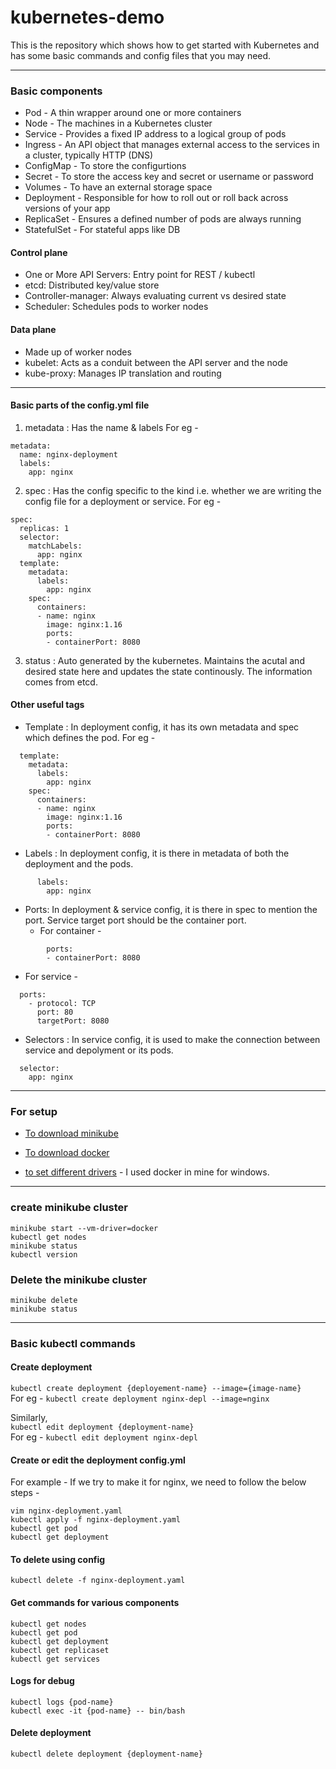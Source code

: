 # kubernetes-demo
This is the repository which shows how to get started with Kubernetes and has some basic commands and config files that you may need. 

---

### Basic components 
* Pod - A thin wrapper around one or more containers
* Node - The machines in a Kubernetes cluster 
* Service - Provides a fixed IP address to a logical group of pods
* Ingress - An API object that manages external access to the services in a cluster, typically HTTP (DNS)
* ConfigMap - To store the configurtions 
* Secret - To store the access key and secret or username or password
* Volumes - To have an external storage space
* Deployment - Responsible for how to roll out or roll back across versions of your app
* ReplicaSet - Ensures a defined number of pods are always running
* StatefulSet - For stateful apps like DB


#### Control plane 
* One or More API Servers: Entry point for REST / kubectl
* etcd: Distributed key/value store
* Controller-manager: Always evaluating current vs desired state
* Scheduler: Schedules pods to worker nodes

#### Data plane 
* Made up of worker nodes
* kubelet: Acts as a conduit between the API server and the node
* kube-proxy: Manages IP translation and routing

---

#### Basic parts of the config.yml file

1. metadata : Has the name & labels
For eg - 
```
metadata:
  name: nginx-deployment
  labels:
    app: nginx
```
2. spec : Has the config specific to the kind i.e. whether we are writing the config file for a deployment or service. 
For eg - 
```
spec:
  replicas: 1
  selector:
    matchLabels:
      app: nginx
  template:
    metadata:
      labels:
        app: nginx
    spec:
      containers:
      - name: nginx
        image: nginx:1.16
        ports:
        - containerPort: 8080

```
3. status : Auto generated by the kubernetes. Maintains the acutal and desired state here and updates the state continously. The information comes from etcd. 

#### Other useful tags
* Template : In deployment config, it has its own metadata and spec which defines the pod. 
For eg - 
```
  template:
    metadata:
      labels:
        app: nginx
    spec:
      containers:
      - name: nginx
        image: nginx:1.16
        ports:
        - containerPort: 8080
```
* Labels : In deployment config, it is there in metadata of both the deployment and the pods.
```
      labels:
        app: nginx
```
* Ports: In deployment & service config, it is there in spec to mention the port. Service target port should be the container port. <br/>
   * For container - 
```
        ports:
        - containerPort: 8080
```

   * For service - 
```
  ports:
    - protocol: TCP
      port: 80
      targetPort: 8080
```
* Selectors : In service config, it is used to make the connection between service and depolyment or its pods. 
```
  selector:
    app: nginx

```
---

### For setup

* [To download minikube](https://minikube.sigs.k8s.io/docs/start/)

* [To download  docker](https://hub.docker.com/editions/community/docker-ce-desktop-windows)

* [to set different drivers](https://minikube.sigs.k8s.io/docs/drivers/) - I used docker in mine for windows.

---

### create minikube cluster
``` 
minikube start --vm-driver=docker
kubectl get nodes
minikube status 
kubectl version
```
### Delete the minikube cluster
```
minikube delete
minikube status
```

---

### Basic kubectl commands 

#### Create deployment 

``` kubectl create deployment {deployement-name} --image={image-name} ``` <br/>
For eg -  ``` kubectl create deployment nginx-depl --image=nginx ```

Similarly, <br/>
``` kubectl edit deployment {deployment-name} ``` <br/>
For eg - ``` kubectl edit deployment nginx-depl ```

#### Create or edit the deployment config.yml
For example - If we try to make it for nginx, we need to follow the below steps - 

``` 
vim nginx-deployment.yaml
kubectl apply -f nginx-deployment.yaml
kubectl get pod
kubectl get deployment
```

#### To delete using config

```
kubectl delete -f nginx-deployment.yaml
```

#### Get commands for various components 

```
kubectl get nodes
kubectl get pod
kubectl get deployment
kubectl get replicaset
kubectl get services
```

#### Logs for debug

```
kubectl logs {pod-name}
kubectl exec -it {pod-name} -- bin/bash
```


#### Delete deployment 
```
kubectl delete deployment {deployment-name}
```
